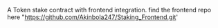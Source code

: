 A Token stake contract with frontend integration.
find the frontend repo here "https://github.com/Akinbola247/Staking_Frontend.git'